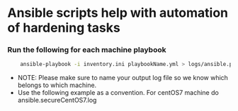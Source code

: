 # Ansible scripts help with automation of hardening tasks

### Run the following for each machine playbook

```bash
    ansible-playbook -i inventory.ini playbookName.yml > logs/ansible.playbookName.log
```

* NOTE: Please make sure to name your output log file so we know which belongs to which machine.
* Use the following example as a convention. For centOS7 machine do ansible.secureCentOS7.log
